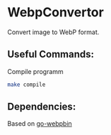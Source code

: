 WebpConvertor
==========================

Convert image to WebP format.


Useful Commands:
--------------------------

Compile programm

```bash
make compile
```

Dependencies:
--------------------------

Based on [go-webpbin](https://github.com/nickalie/go-webpbin)